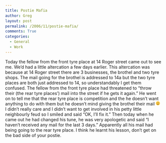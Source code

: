 ```yaml
---
title: Postie Mafia
author: Greg
layout: post
permalink: /2006/11/postie-mafia/
comments: True
categories:
  - General
  - Work
---
```

Today the fellow from the front tyre place at 14 Roger street came out to see me. We’d had a little altercation a few days earlier. This altercation was because at 14 Roger street there are 3 businesses, the brothel and two tyre shops. The mail going for the brothel is addressed to 14a but the two tyre places are both just addressed to 14, so understandably I get them confused. The fellow from the front tyre place had threatened to “throw their (the rear tyre places’) mail into the street if he gets it again.” He went on to tell me that the rear tyre place is competition and the he doesn’t want anything to do with them but he doesn’t mind giving the brothel their mail <img src="/wp-content/smilies/simple-smile.png" alt=":)" class="wp-smiley" style="height: 1em; max-height: 1em;" /> I didn’t really care and I didn’t want to get involved in his petty little neighbourly feud so I smiled and said “OK, I’ll fix it.” Then today when he came out he had changed his tune, he was very apologetic and said “I haven’t received any mail for the last 3 days.” Apparently all his mail had being going to the rear tyre place. I think he learnt his lesson, don’t get on the bad side of your postie.